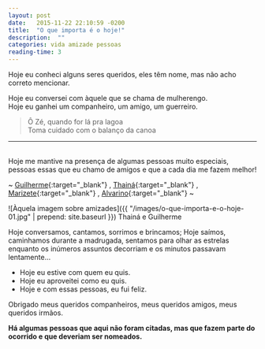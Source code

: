 ```yaml
---
layout: post
date:   2015-11-22 22:10:59 -0200
title:  "O que importa é o hoje!"
description:  ""
categories: vida amizade pessoas
reading-time: 3
---
```

Hoje eu conheci alguns seres queridos, eles têm nome, mas não acho correto mencionar.

Hoje eu conversei com àquele que se chama de mulherengo.  
Hoje eu ganhei um companheiro, um amigo, um guerreiro.

> Ô Zé, quando for lá pra lagoa    	    
> Toma cuidado com o balanço da canoa

<hr style="margin: 0 auto;"><br>

Hoje me mantive na presença de algumas pessoas muito especiais, pessoas essas que eu chamo de amigos e que a cada dia me fazem melhor!

~
  [Guilherme](http://twitter.com/@Gmichel__){:target="_blank"}
, [Thainá](http://twitter.com/@UmaTal_DeBombom){:target="_blank"}
, [Marizete](http://twitter.com/){:target="_blank"}
, [Alvarino](http://twitter.com/){:target="_blank"}
~ 

<!-- ![Àquela imagem sobre amizades](https://pbs.twimg.com/media/CUfK67JW4AAJSOa.jpg) -->
![Àquela imagem sobre amizades]({{ "/images/o-que-importa-e-o-hoje-01.jpg" | prepend: site.baseurl }})
Thainá e Guilherme

Hoje conversamos, cantamos, sorrimos e brincamos;
Hoje saímos, caminhamos durante a madrugada, sentamos para olhar as estrelas enquanto os inúmeros assuntos decorriam e os minutos passavam lentamente...

* Hoje eu estive com quem eu quis.
* Hoje eu aproveitei como eu quis.
* Hoje e com essas pessoas, eu fui feliz.

Obrigado meus queridos companheiros, meus queridos amigos, meus queridos irmãos.

**Há algumas pessoas que aqui não foram citadas, mas que fazem parte do ocorrido e que deveriam ser nomeados.**
